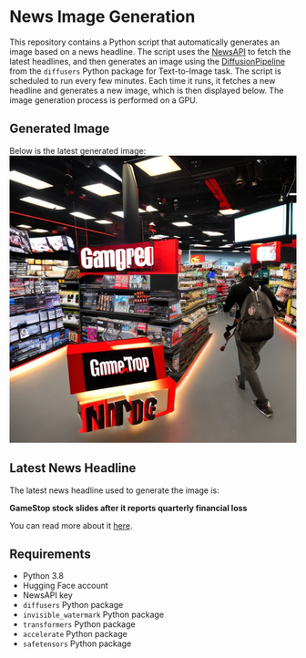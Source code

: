 # News Image Generation
This repository contains a Python script that automatically generates an image based on a news headline. The script uses the [NewsAPI](https://newsapi.org/) to fetch the latest headlines, and then generates an image using the [DiffusionPipeline](https://github.com/huggingface/diffusers) from the `diffusers` Python package for Text-to-Image task.
The script is scheduled to run every few minutes. Each time it runs, it fetches a new headline and generates a new image, which is then displayed below. The image generation process is performed on a GPU.

## Generated Image
Below is the latest generated image:
![Generated Image](image.png)

## Latest News Headline
The latest news headline used to generate the image is:

**GameStop stock slides after it reports quarterly financial loss**

You can read more about it [here](https://news.google.com/rss/articles/CBMiWWh0dHBzOi8vd3d3LmNic25ld3MuY29tL25ld3Mvc3RvY2stZ2FtZXN0b3AtcHJpY2Uta2VpdGgtZ2lsbC1yb2FyaW5nLWtpdHR5LTIwMjQtZWFybmluZ3Mv0gFdaHR0cHM6Ly93d3cuY2JzbmV3cy5jb20vYW1wL25ld3Mvc3RvY2stZ2FtZXN0b3AtcHJpY2Uta2VpdGgtZ2lsbC1yb2FyaW5nLWtpdHR5LTIwMjQtZWFybmluZ3Mv?oc=5).

## Requirements
- Python 3.8
- Hugging Face account
- NewsAPI key
- `diffusers` Python package
- `invisible_watermark` Python package
- `transformers` Python package
- `accelerate` Python package
- `safetensors` Python package
